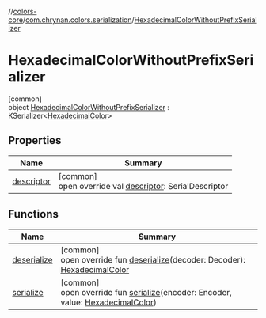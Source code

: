 //[colors-core](../../../index.md)/[com.chrynan.colors.serialization](../index.md)/[HexadecimalColorWithoutPrefixSerializer](index.md)

# HexadecimalColorWithoutPrefixSerializer

[common]\
object [HexadecimalColorWithoutPrefixSerializer](index.md) : KSerializer&lt;[HexadecimalColor](../../com.chrynan.colors/-hexadecimal-color/index.md)&gt;

## Properties

| Name | Summary |
|---|---|
| [descriptor](descriptor.md) | [common]<br>open override val [descriptor](descriptor.md): SerialDescriptor |

## Functions

| Name | Summary |
|---|---|
| [deserialize](deserialize.md) | [common]<br>open override fun [deserialize](deserialize.md)(decoder: Decoder): [HexadecimalColor](../../com.chrynan.colors/-hexadecimal-color/index.md) |
| [serialize](serialize.md) | [common]<br>open override fun [serialize](serialize.md)(encoder: Encoder, value: [HexadecimalColor](../../com.chrynan.colors/-hexadecimal-color/index.md)) |
